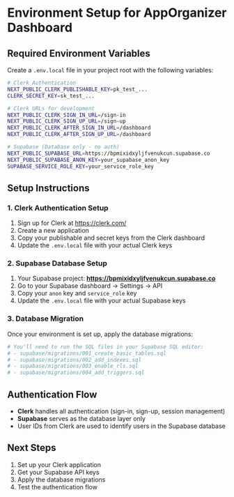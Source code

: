 # Environment Setup for AppOrganizer Dashboard

## Required Environment Variables

Create a `.env.local` file in your project root with the following variables:

```bash
# Clerk Authentication
NEXT_PUBLIC_CLERK_PUBLISHABLE_KEY=pk_test_...
CLERK_SECRET_KEY=sk_test_...

# Clerk URLs for development
NEXT_PUBLIC_CLERK_SIGN_IN_URL=/sign-in
NEXT_PUBLIC_CLERK_SIGN_UP_URL=/sign-up
NEXT_PUBLIC_CLERK_AFTER_SIGN_IN_URL=/dashboard
NEXT_PUBLIC_CLERK_AFTER_SIGN_UP_URL=/dashboard

# Supabase (Database only - no auth)
NEXT_PUBLIC_SUPABASE_URL=https://bpmixidxyljfvenukcun.supabase.co
NEXT_PUBLIC_SUPABASE_ANON_KEY=your_supabase_anon_key
SUPABASE_SERVICE_ROLE_KEY=your_service_role_key
```

## Setup Instructions

### 1. Clerk Authentication Setup
1. Sign up for Clerk at https://clerk.com/
2. Create a new application
3. Copy your publishable and secret keys from the Clerk dashboard
4. Update the `.env.local` file with your actual Clerk keys

### 2. Supabase Database Setup
1. Your Supabase project: **https://bpmixidxyljfvenukcun.supabase.co**
2. Go to your Supabase dashboard → Settings → API
3. Copy your `anon` key and `service_role` key
4. Update the `.env.local` file with your actual Supabase keys

### 3. Database Migration
Once your environment is set up, apply the database migrations:
```bash
# You'll need to run the SQL files in your Supabase SQL editor:
# - supabase/migrations/001_create_basic_tables.sql
# - supabase/migrations/002_add_indexes.sql  
# - supabase/migrations/003_enable_rls.sql
# - supabase/migrations/004_add_triggers.sql
```

## Authentication Flow

- **Clerk** handles all authentication (sign-in, sign-up, session management)
- **Supabase** serves as the database layer only
- User IDs from Clerk are used to identify users in the Supabase database

## Next Steps

1. Set up your Clerk application
2. Get your Supabase API keys
3. Apply the database migrations
4. Test the authentication flow 